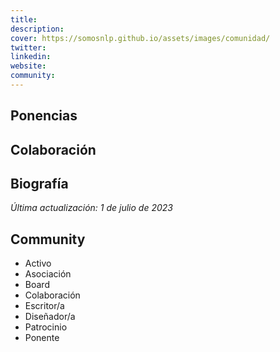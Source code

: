 ```yaml
---
title: 
description: 
cover: https://somosnlp.github.io/assets/images/comunidad/
twitter: 
linkedin: 
website: 
community:
---
```


## Ponencias

## Colaboración

## Biografía

*Última actualización: 1 de julio de 2023*

## Community

- Activo
- Asociación
- Board
- Colaboración
- Escritor/a
- Diseñador/a
- Patrocinio
- Ponente


<!--
## TODO

- Jurado hackathon 22 y 23
- Helena Montoro y Nuria Aldama
- Ximena Gutierrez
- Jose Camacho y Luis Espinosa
- Eva Martínez
- Laura N Montoya y Javier Turek
- Mario Rodríguez Omdena MX
- Somos Mujeres NLP
- Saturdays AI: Miguel Guerrero
- Spain AI: Néstor Álvaro y Alba Pérez
- Elena Glez Blanco
- Salva Ros
-->
